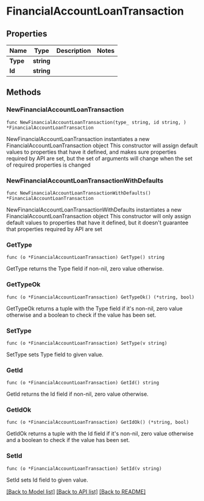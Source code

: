 # FinancialAccountLoanTransaction

## Properties

Name | Type | Description | Notes
------------ | ------------- | ------------- | -------------
**Type** | **string** |  | 
**Id** | **string** |  | 

## Methods

### NewFinancialAccountLoanTransaction

`func NewFinancialAccountLoanTransaction(type_ string, id string, ) *FinancialAccountLoanTransaction`

NewFinancialAccountLoanTransaction instantiates a new FinancialAccountLoanTransaction object
This constructor will assign default values to properties that have it defined,
and makes sure properties required by API are set, but the set of arguments
will change when the set of required properties is changed

### NewFinancialAccountLoanTransactionWithDefaults

`func NewFinancialAccountLoanTransactionWithDefaults() *FinancialAccountLoanTransaction`

NewFinancialAccountLoanTransactionWithDefaults instantiates a new FinancialAccountLoanTransaction object
This constructor will only assign default values to properties that have it defined,
but it doesn't guarantee that properties required by API are set

### GetType

`func (o *FinancialAccountLoanTransaction) GetType() string`

GetType returns the Type field if non-nil, zero value otherwise.

### GetTypeOk

`func (o *FinancialAccountLoanTransaction) GetTypeOk() (*string, bool)`

GetTypeOk returns a tuple with the Type field if it's non-nil, zero value otherwise
and a boolean to check if the value has been set.

### SetType

`func (o *FinancialAccountLoanTransaction) SetType(v string)`

SetType sets Type field to given value.


### GetId

`func (o *FinancialAccountLoanTransaction) GetId() string`

GetId returns the Id field if non-nil, zero value otherwise.

### GetIdOk

`func (o *FinancialAccountLoanTransaction) GetIdOk() (*string, bool)`

GetIdOk returns a tuple with the Id field if it's non-nil, zero value otherwise
and a boolean to check if the value has been set.

### SetId

`func (o *FinancialAccountLoanTransaction) SetId(v string)`

SetId sets Id field to given value.



[[Back to Model list]](../README.md#documentation-for-models) [[Back to API list]](../README.md#documentation-for-api-endpoints) [[Back to README]](../README.md)


